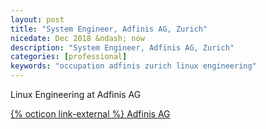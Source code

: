 ```yaml
---
layout: post
title: "System Engineer, Adfinis AG, Zurich"
nicedate: Dec 2018 &ndash; now
description: "System Engineer, Adfinis AG, Zurich"
categories: [professional]
keywords: "occupation adfinis zurich linux engineering"
---
```


Linux Engineering at Adfinis AG

[{% octicon link-external %} Adfinis AG](https://adfinis.com)

